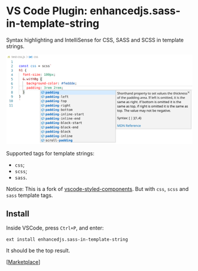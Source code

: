 # VS Code Plugin: enhancedjs.sass-in-template-string

Syntax highlighting and IntelliSense for CSS, SASS and SCSS in template strings.

![Syntax highlighting in action](demo.png)

Supported tags for template strings:

* `css`;
* `scss`;
* `sass`.

Notice: This is a fork of [vscode-styled-components](https://github.com/styled-components/vscode-styled-components). But with `css`, `scss` and `sass` template tags.

## Install

Inside VSCode, press `Ctrl+P`, and enter:

```
ext install enhancedjs.sass-in-template-string
```

It should be the top result.

[[Marketplace](https://marketplace.visualstudio.com/items?itemName=enhancedjs.sass-in-template-string)]
